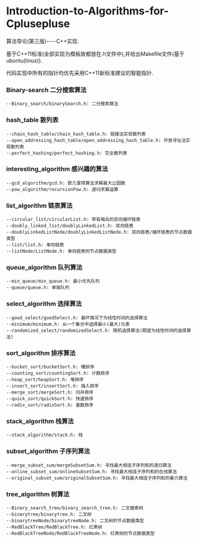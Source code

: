 # Introduction-to-Algorithms-for-Cplusepluse
算法导论(第三版)----C++实现.

基于C++11标准(全部实现为模板故都放在.h文件中),并给出Makefile文件(基于ubuntu(linux)).

代码实现中所有的指针均优先采用C++11新标准建议的智能指针.
### Binary-search 二分搜索算法
    --Binary_search/binarySearch.h: 二分搜索算法
### hash_table 散列表
    --chain_hash_table/chain_hash_table.h: 链接法实现散列表
    --open_addressing_hash_table/open_addressing_hash_table.h: 开放寻址法实现散列表
    --perfect_hashing/perfect_hashing.h: 完全散列表
### interesting_algorithm 感兴趣的算法
    --gcd_algorithm/gcd.h: 欧几里得算法求解最大公因数
    --pow_algorithm/recursionPow.h: 递归求幂运算
### list_algorithm 链表算法
    --circular_list/circularList.h: 带有哨兵的双向循环链表
    --doubly_linked_list/doublyLinkedList.h: 双向链表
    --doublyLinkedListNode/doublyLinkedListNode.h: 双向链表/循环链表的节点数据类型
    --list/list.h: 单向链表
    --listNode/ListNode.h: 单向链表的节点数据类型
### queue_algorithm 队列算法
    --min_queue/min_queue.h: 最小优先队列
    --queue/queue.h: 单端队列
### select_algorithm 选择算法
    --good_select/goodSelect.h: 最坏情况下为线性时间的选择算法
    --minimum/minimum.h: 从一个集合中选择最小(最大)元素
    --randomized_select/randomizedSelect.h: 随机选择算法(期望为线性时间的选择算法)
### sort_algorithm 排序算法
    --bucket_sort/bucketSort.h: 桶排序
    --counting_sort/countingSort.h: 计数排序
    --heap_sort/heapSort.h: 堆排序
    --insert_sort/insertSort.h: 插入排序
    --merge_sort/mergeSort.h: 归并排序
    --quick_sort/quickSort.h: 快速排序
    --radix_sort/radixSort.h: 基数排序
### stack_algorithm 栈算法
    --stack_algorithm/stack.h: 栈
### subset_algorithm 子序列算法
    --merge_subset_sum/mergeSubsetSum.h: 寻找最大相连子序列和的递归算法
    --online_subset_sum/onlineSubsetSum.h: 寻找最大相连子序列和的在线算法
    --original_subset_sum/originalSubsetSum.h: 寻找最大相连子序列和的暴力算法
### tree_algorithm 树算法
    --Binary_search_tree/binary_search_tree.h: 二叉搜索树
    --binarytree/binarytree.h: 二叉树
    --binarytreeNode/binarytreeNode.h: 二叉树的节点数据类型
    --RedBlackTree/RedBlackTree.h: 红黑树
    --RedBlackTreeNode/RedBlackTreeNode.h: 红黑树的节点数据类型
